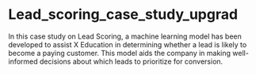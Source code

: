 # Lead_scoring_case_study_upgrad
In this case study on Lead Scoring, a machine learning model has been developed to assist X Education in determining whether a lead is likely to become a paying customer. This model aids the company in making well-informed decisions about which leads to prioritize for conversion.
